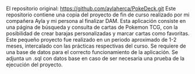 El repositorio original: https://github.com/aylaherca/PokeDeck.git
Este repositorio contiene una copia del proyecto de fin de curso realizado por mi compañera Ayla y mi persona al finalizar DAM.
Esta aplicación consiste en una página de búsqueda y consulta de cartas de Pokemon TCG, con la posibilidad de crear barajas personalizadas y marcar cartas como favoritas.
Este pequeño proyecto fue realizado en un periodo aproximado de 1-2 meses, intercalado con las prácticas respectivas del curso. 
Se requiere de una base de datos para el correcto funcionamiento de la aplicación. Se adjunta un .sql con datos base en caso de ser necesaria una prueba de la ejecución del proyecto.
